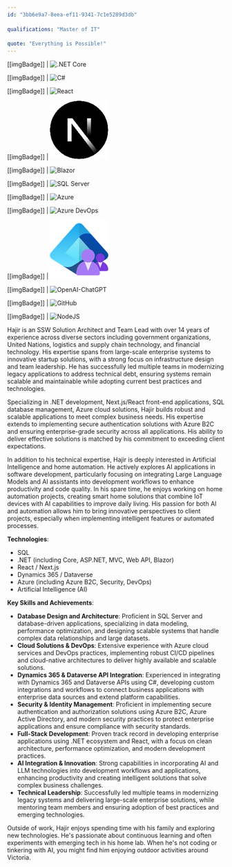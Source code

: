 ```yaml
---
id: "3bb6e9a7-8eea-ef11-9341-7c1e5289d3db"

qualifications: "Master of IT"

quote: "Everything is Possible!"
---
```


[[imgBadge]]
| ![.NET Core](../badges/Developer-dotnet-core.png)

[[imgBadge]]
| ![C#](../badges/Developer-c-sharp.png)

[[imgBadge]]
| ![React](../badges/Developer-react.png)

[[imgBadge]]
| ![Next.js](../badges/Developer-nextjs.png)

[[imgBadge]]
| ![Blazor](../badges/Developer-blazor.png)

[[imgBadge]]
| ![SQL Server](../badges/Developer-sql-server.png)

[[imgBadge]]
| ![Azure](../badges/Business-microsoft-azure.png)

[[imgBadge]]
| ![Azure DevOps](../badges/Business-microsoft-azure-devops.png)

[[imgBadge]]
| ![Azure B2C](../badges/Business-microsoft-azure-b2c.png)

[[imgBadge]]
| ![OpenAI-ChatGPT](../badges/Developer-OpenAI-ChatGPT.png)

[[imgBadge]]
| ![GitHub](../badges/Developer-github.png)

[[imgBadge]]
| ![NodeJS](../badges/Developer-node-js.png)


Hajir is an SSW Solution Architect and Team Lead with over 14 years of experience across diverse sectors including government organizations, United Nations, logistics and supply chain technology, and financial technology. His expertise spans from large-scale enterprise systems to innovative startup solutions, with a strong focus on infrastructure design and team leadership. He has successfully led multiple teams in modernizing legacy applications to address technical debt, ensuring systems remain scalable and maintainable while adopting current best practices and technologies.

Specializing in .NET development, Next.js/React front-end applications, SQL database management, Azure cloud solutions, Hajir builds robust and scalable applications to meet complex business needs. His expertise extends to implementing secure authentication solutions with Azure B2C and ensuring enterprise-grade security across all applications. His ability to deliver effective solutions is matched by his commitment to exceeding client expectations.

In addition to his technical expertise, Hajir is deeply interested in Artificial Intelligence and home automation. He actively explores AI applications in software development, particularly focusing on integrating Large Language Models and AI assistants into development workflows to enhance productivity and code quality. In his spare time, he enjoys working on home automation projects, creating smart home solutions that combine IoT devices with AI capabilities to improve daily living. His passion for both AI and automation allows him to bring innovative perspectives to client projects, especially when implementing intelligent features or automated processes.

**Technologies**:
- SQL
- .NET (including Core, ASP.NET, MVC, Web API, Blazor)
- React / Next.js
- Dynamics 365 / Dataverse
- Azure (including Azure B2C, Security, DevOps)
- Artificial Intelligence (AI)

**Key Skills and Achievements**:
- **Database Design and Architecture**: Proficient in SQL Server and database-driven applications, specializing in data modeling, performance optimization, and designing scalable systems that handle complex data relationships and large datasets.
- **Cloud Solutions & DevOps**: Extensive experience with Azure cloud services and DevOps practices, implementing robust CI/CD pipelines and cloud-native architectures to deliver highly available and scalable solutions.
- **Dynamics 365 & Dataverse API Integration**: Experienced in integrating with Dynamics 365 and Dataverse APIs using C#, developing custom integrations and workflows to connect business applications with enterprise data sources and extend platform capabilities.
- **Security & Identity Management**: Proficient in implementing secure authentication and authorization solutions using Azure B2C, Azure Active Directory, and modern security practices to protect enterprise applications and ensure compliance with security standards.
- **Full-Stack Development**: Proven track record in developing enterprise applications using .NET ecosystem and React, with a focus on clean architecture, performance optimization, and modern development practices.
- **AI Integration & Innovation**: Strong capabilities in incorporating AI and LLM technologies into development workflows and applications, enhancing productivity and creating intelligent solutions that solve complex business challenges.
- **Technical Leadership**: Successfully led multiple teams in modernizing legacy systems and delivering large-scale enterprise solutions, while mentoring team members and ensuring adoption of best practices and emerging technologies.

Outside of work, Hajir enjoys spending time with his family and exploring new technologies. He's passionate about continuous learning and often experiments with emerging tech in his home lab. When he's not coding or tinkering with AI, you might find him enjoying outdoor activities around Victoria.